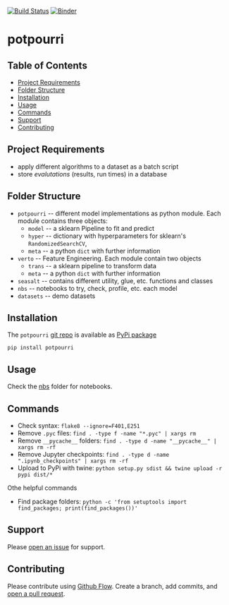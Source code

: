 [![Build Status](https://travis-ci.org/kmedian/potpourri.svg?branch=master)](https://travis-ci.org/kmedian/potpourri)
[![Binder](https://mybinder.org/badge.svg)](https://mybinder.org/v2/gh/kmedian/potpourri/master?urlpath=lab)

# potpourri

## Table of Contents
* [Project Requirements](#project-requirements)
* [Folder Structure](#folder-structure)
* [Installation](#installation) 
* [Usage](#usage)
* [Commands](#commands)
* [Support](#support)
* [Contributing](#contributing)


## Project Requirements
* apply different algorithms to a dataset as a batch script
* store *evalutations* (results, run times) in a database


## Folder Structure
* `potpourri` -- different model implementations as python module. Each module contains three objects: 
    * `model` -- a sklearn Pipeline to fit and predict
    * `hyper` -- dictionary with hyperparameters for sklearn's `RandomizedSearchCV`,
    * `meta` --  a python `dict` with further information
* `verto` -- Feature Engineering. Each module contain two objects
    * `trans` -- a sklearn pipeline to transform data
    * `meta` --  a python `dict` with further information
* `seasalt` -- contains different utility, glue, etc. functions and classes
* `nbs` -- notebooks to try, check, profile, etc. each model
* `datasets` -- demo datasets


## Installation
The `potpourri` [git repo](http://github.com/kmedian/potpourri) is available as [PyPi package](https://pypi.org/project/potpourri)

```
pip install potpourri
```


## Usage
Check the [nbs](http://github.com/kmedian/potpourri/nbs) folder for notebooks.


## Commands
* Check syntax: `flake8 --ignore=F401,E251`
* Remove `.pyc` files: `find . -type f -name "*.pyc" | xargs rm`
* Remove `__pycache__` folders: `find . -type d -name "__pycache__" | xargs rm -rf`
* Remove Jupyter checkpoints: `find . -type d -name ".ipynb_checkpoints" | xargs rm -rf`
* Upload to PyPi with twine: `python setup.py sdist && twine upload -r pypi dist/*`

Othe helpful commands

* Find package folders: `python -c 'from setuptools import find_packages; print(find_packages())' `

## Support
Please [open an issue](https://github.com/kmedian/potpourri/issues/new) for support.


## Contributing
Please contribute using [Github Flow](https://guides.github.com/introduction/flow/). Create a branch, add commits, and [open a pull request](https://github.com/kmedian/potpourri/compare/).
